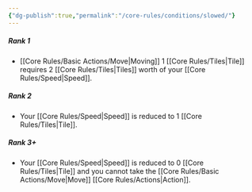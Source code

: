 ```yaml
---
{"dg-publish":true,"permalink":"/core-rules/conditions/slowed/"}
---
```


##### Rank 1
- [[Core Rules/Basic Actions/Move\|Moving]] 1 [[Core Rules/Tiles\|Tile]] requires 2 [[Core Rules/Tiles\|Tiles]] worth of your [[Core Rules/Speed\|Speed]].
##### Rank 2
- Your [[Core Rules/Speed\|Speed]] is reduced to 1 [[Core Rules/Tiles\|Tile]].
##### Rank 3+
- Your [[Core Rules/Speed\|Speed]] is reduced to 0 [[Core Rules/Tiles\|Tile]] and you cannot take the [[Core Rules/Basic Actions/Move\|Move]] [[Core Rules/Actions\|Action]].
